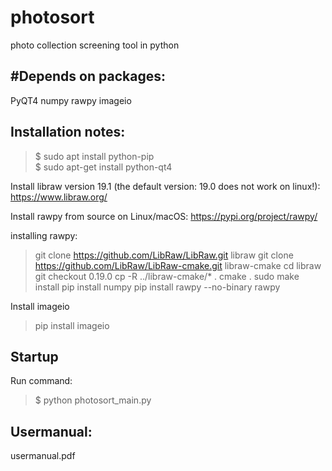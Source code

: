 # photosort
photo collection screening tool in python

#Depends on packages:
-------------------------

PyQT4
numpy
rawpy
imageio

Installation notes:
-------------------------

>$ sudo apt install python-pip  
>$ sudo apt-get install python-qt4  

Install libraw version 19.1 (the default version: 19.0 does not work on linux!):  
https://www.libraw.org/

Install rawpy from source on Linux/macOS:
https://pypi.org/project/rawpy/

installing rawpy:
> git clone https://github.com/LibRaw/LibRaw.git libraw
> git clone https://github.com/LibRaw/LibRaw-cmake.git libraw-cmake
> cd libraw
> git checkout 0.19.0
> cp -R ../libraw-cmake/* .
> cmake .
> sudo make install
> pip install numpy
> pip install rawpy --no-binary rawpy

Install imageio
> pip install imageio



Startup
-------------------------

Run command:
>$ python photosort_main.py


Usermanual:
-------------------------
usermanual.pdf